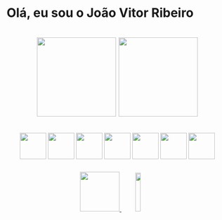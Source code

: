 <h1> Olá, eu sou o João Vitor Ribeiro <h1>

<div align="center">
  <img height="180em" src="https://github-readme-stats.vercel.app/api?username=jjribeiro1&show_icons=true&theme=react&include_all_commits=true&count_private=true"/>
  <img height="180em" src="https://github-readme-stats.vercel.app/api/top-langs/?username=jjribeiro1&layout=compact&langs_count=7&theme=react"/>
</div>

##
  
<div align = "center">
<img align = "center" width = "60" heigth = "70" src="https://cdn.jsdelivr.net/gh/devicons/devicon/icons/html5/html5-original.svg" />   
<img align = "center" width = "60" heigth = "70" src="https://cdn.jsdelivr.net/gh/devicons/devicon/icons/css3/css3-original.svg" />
<img align = "center" width = "60" heigth = "70" src="https://cdn.jsdelivr.net/gh/devicons/devicon/icons/javascript/javascript-original.svg" />
<img align = "center" width = "60" heigth = "70" src="https://cdn.jsdelivr.net/gh/devicons/devicon/icons/nodejs/nodejs-original-wordmark.svg" />
<img align = "center" width = "60" heigth = "70" src="https://cdn.jsdelivr.net/gh/devicons/devicon/icons/express/express-original.svg" />
<img align = "center" width = "60" heigth = "70" src="https://cdn.jsdelivr.net/gh/devicons/devicon/icons/postgresql/postgresql-original.svg" /> 
<img align = "center" width = "60" heigth = "70" src="https://cdn.jsdelivr.net/gh/devicons/devicon/icons/mongodb/mongodb-original-wordmark.svg" />       
</div>

##

<div align = "center">
<a href="https://www.linkedin.com/in/jv-ribeiro/" target= "_blank"> <img width = "90" heigth = "100" src="https://img.shields.io/badge/LinkedIn-0077B5?style=for-the-badge&logo=linkedin&logoColor=white" /> </a>
<a href="mailto:jvsr.99@hotmail.com" target = "_blank"> <img width = 15%" heigth = "18%" src="https://img.shields.io/badge/Microsoft_Outlook-0078D4?style=for-the-badge&logo=microsoft-outlook&logoColor=white" /> </a>
</div
